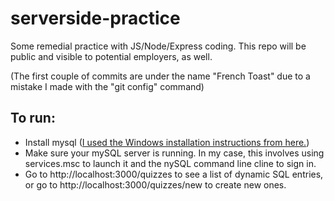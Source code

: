 # serverside-practice
Some remedial practice with JS/Node/Express coding. This repo will be public and visible to potential employers, as well.

(The first couple of commits are under the name "French Toast" due to a mistake I made with the "git config" command)


## To run:

- Install mysql ([I used the Windows installation instructions from here.](https://www.w3schools.com/mysql/mysql_install_windows.asp#:~:text=The%20simplest%20and%20recommended%20method,%2D8.0.23.msi%20))
- Make sure your mySQL server is running. In my case, this involves using services.msc to launch it and the nySQL command line cline to sign in.
- Go to http://localhost:3000/quizzes to see a list of dynamic SQL entries, or go to http://localhost:3000/quizzes/new to create new ones.
